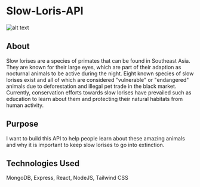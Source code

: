# Slow-Loris-API

![alt text](https://scx2.b-cdn.net/gfx/news/hires/2019/slowlorisstu.jpg)

## About
Slow lorises are a species of primates that can be found in Southeast Asia. They are known for their large eyes, which are part of their adaption as nocturnal animals to be active during the night. Eight known species of slow lorises exist and all of which are considered "vulnerable" or "endangered" animals due to deforestation and illegal pet trade in the black market. Currently, conservation efforts towards slow lorises have prevailed such as education to learn about them and protecting their natural habitats from human activity.

## Purpose 
I want to build this API to help people learn about these amazing animals and why it is important to keep slow lorises to go into extinction.

## Technologies Used
MongoDB, Express, React, NodeJS, Tailwind CSS
